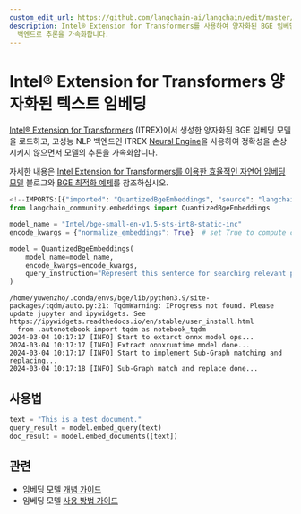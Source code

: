```yaml
---
custom_edit_url: https://github.com/langchain-ai/langchain/edit/master/docs/docs/integrations/text_embedding/itrex.ipynb
description: Intel® Extension for Transformers를 사용하여 양자화된 BGE 임베딩 모델을 로드하고 고성능 NLP
  백엔드로 추론을 가속화합니다.
---
```


# Intel® Extension for Transformers 양자화된 텍스트 임베딩

[Intel® Extension for Transformers](https://github.com/intel/intel-extension-for-transformers) (ITREX)에서 생성한 양자화된 BGE 임베딩 모델을 로드하고, 고성능 NLP 백엔드인 ITREX [Neural Engine](https://github.com/intel/intel-extension-for-transformers/blob/main/intel_extension_for_transformers/llm/runtime/deprecated/docs/Installation.md)을 사용하여 정확성을 손상시키지 않으면서 모델의 추론을 가속화합니다.

자세한 내용은 [Intel Extension for Transformers를 이용한 효율적인 자연어 임베딩 모델](https://medium.com/intel-analytics-software/efficient-natural-language-embedding-models-with-intel-extension-for-transformers-2b6fcd0f8f34) 블로그와 [BGE 최적화 예제](https://github.com/intel/intel-extension-for-transformers/tree/main/examples/huggingface/pytorch/text-embedding/deployment/mteb/bge)를 참조하십시오.

```python
<!--IMPORTS:[{"imported": "QuantizedBgeEmbeddings", "source": "langchain_community.embeddings", "docs": "https://api.python.langchain.com/en/latest/embeddings/langchain_community.embeddings.itrex.QuantizedBgeEmbeddings.html", "title": "Intel\u00ae Extension for Transformers Quantized Text Embeddings"}]-->
from langchain_community.embeddings import QuantizedBgeEmbeddings

model_name = "Intel/bge-small-en-v1.5-sts-int8-static-inc"
encode_kwargs = {"normalize_embeddings": True}  # set True to compute cosine similarity

model = QuantizedBgeEmbeddings(
    model_name=model_name,
    encode_kwargs=encode_kwargs,
    query_instruction="Represent this sentence for searching relevant passages: ",
)
```

```output
/home/yuwenzho/.conda/envs/bge/lib/python3.9/site-packages/tqdm/auto.py:21: TqdmWarning: IProgress not found. Please update jupyter and ipywidgets. See https://ipywidgets.readthedocs.io/en/stable/user_install.html
  from .autonotebook import tqdm as notebook_tqdm
2024-03-04 10:17:17 [INFO] Start to extarct onnx model ops...
2024-03-04 10:17:17 [INFO] Extract onnxruntime model done...
2024-03-04 10:17:17 [INFO] Start to implement Sub-Graph matching and replacing...
2024-03-04 10:17:18 [INFO] Sub-Graph match and replace done...
```

## 사용법

```python
text = "This is a test document."
query_result = model.embed_query(text)
doc_result = model.embed_documents([text])
```


## 관련

- 임베딩 모델 [개념 가이드](/docs/concepts/#embedding-models)
- 임베딩 모델 [사용 방법 가이드](/docs/how_to/#embedding-models)